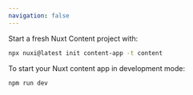 ```yaml
---
navigation: false
---
```


Start a fresh Nuxt Content project with:

```bash [npx]
npx nuxi@latest init content-app -t content
```

To start your Nuxt content app in development mode:

```bash [npm]
npm run dev
```
